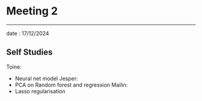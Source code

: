 # Meeting 2 
--- 
date : 17/12/2024

## Self Studies

Toine:
- Neural net model
Jesper:
- PCA on Random forest and regression
Mailin:
- Lasso regularisation
